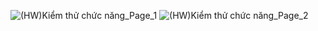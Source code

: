 ![(HW)Kiểm thử chức năng_Page_1](https://user-images.githubusercontent.com/72114667/195315474-eb5909ee-eab9-4701-9147-7c4b45423454.jpg)
![(HW)Kiểm thử chức năng_Page_2](https://user-images.githubusercontent.com/72114667/195315485-8ced6563-b976-4478-8db4-628faf199dea.jpg)
